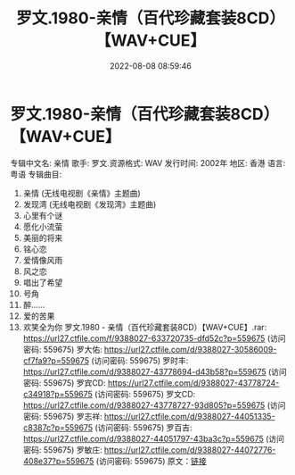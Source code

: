 ﻿---
title: 罗文.1980-亲情（百代珍藏套装8CD）【WAV+CUE】
date: 2022-08-08 08:59:46
categories: WAV车载音乐、镜像
tags: 华语中文
---
# 罗文.1980-亲情（百代珍藏套装8CD）【WAV+CUE】

专辑中文名: 亲情
歌手: 罗文.资源格式: WAV
发行时间: 2002年
地区: 香港
语言: 粤语
专辑曲目:
01. 亲情 (无线电视剧《亲情》主题曲)
02. 发现湾 (无线电视剧《发现湾》主题曲)
03. 心里有个谜
04. 愿化小流萤
05. 美丽的将来
06. 铭心恋
07. 爱情像风雨
08. 风之恋
09. 唱出了希望
10. 号角
11. 醉......
12. 爱的苦果
13. 欢笑全为你
罗文.1980 - 亲情（百代珍藏套装8CD）【WAV+CUE】.rar: https://url27.ctfile.com/f/9388027-633720735-dfd52c?p=559675
(访问密码: 559675)
罗大佑: https://url27.ctfile.com/d/9388027-30586009-cf7fa9?p=559675
(访问密码: 559675)
罗时丰: https://url27.ctfile.com/d/9388027-43778694-d43b58?p=559675
(访问密码: 559675)
罗宾CD: https://url27.ctfile.com/d/9388027-43778724-c34918?p=559675
(访问密码: 559675)
罗文CD: https://url27.ctfile.com/d/9388027-43778727-93d805?p=559675
(访问密码: 559675)
罗志祥: https://url27.ctfile.com/d/9388027-44051335-c8387c?p=559675
(访问密码: 559675)
罗百吉: https://url27.ctfile.com/d/9388027-44051797-43ba3c?p=559675
(访问密码: 559675)
罗敏庄: https://url27.ctfile.com/d/9388027-44072776-408e37?p=559675
(访问密码: 559675)
原文：[链接](https://blog.sina.com.cn/s/blog_1647c7e7601030yrl.html)